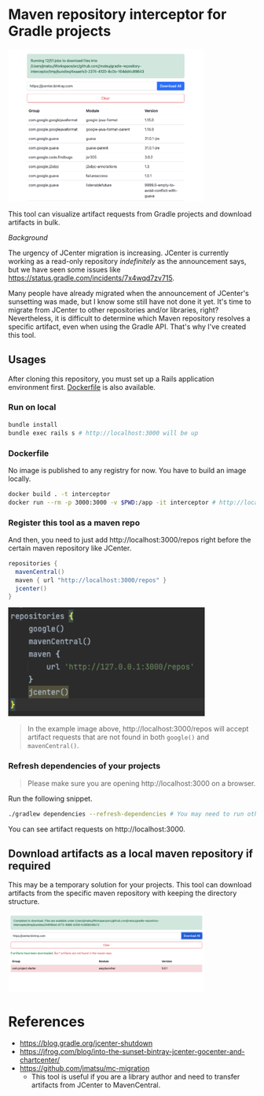 # Maven repository interceptor for Gradle projects

<img src="./docs/download_in_progress.png" loading="lazy" alt="" width="400px">

This tool can visualize artifact requests from Gradle projects and download artifacts in bulk.

*Background*

The urgency of JCenter migration is increasing. JCenter is currently working as a read-only repository *indefinitely* as the announcement says, but we have seen some issues like https://status.gradle.com/incidents/7x4wqd7zv715.

Many people have already migrated when the announcement of JCenter's sunsetting was made, but I know some still have not done it yet. It's time to migrate from JCenter to other repositories and/or libraries, right?
Nevertheless, it is difficult to determine which Maven repository resolves a specific artifact, even when using the Gradle API. That's why I've created this tool.

## Usages

After cloning this repository, you must set up a Rails application environment first. [Dockerfile](#Dockerfile) is also available. 

### Run on local

```bash
bundle install
bundle exec rails s # http://localhost:3000 will be up
```

### Dockerfile

No image is published to any registry for now. You have to build an image locally.

```bash
docker build . -t interceptor
docker run --rm -p 3000:3000 -v $PWD:/app -it interceptor # http://localhost:3000 will be up
```

### Register this tool as a maven repo

And then, you need to just add http://localhost:3000/repos right before the certain maven repository like JCenter.

```gradle
repositories {
  mavenCentral()
  maven { url "http://localhost:3000/repos" }
  jcenter()
}
```

<img src="./docs/setting.png" loading="lazy" alt="" width="400px">

> In the example image above, http://localhost:3000/repos will accept artifact requests that are not found in both `google()` and `mavenCentral()`.

### Refresh dependencies of your projects

> Please make sure you are opening http://localhost:3000 on a browser.

Run the following snippet.

```bash
./gradlew dependencies --refresh-dependencies # You may need to run other tasks to resolve all artifacts. It depends on your projects.
```

You can see artifact requests on http://localhost:3000.

## Download artifacts as a local maven repository if required

This may be a temporary solution for your projects. This tool can download artifacts from the specific maven repository with keeping the directory structure. 

<img src="./docs/intermediate_status.png" loading="lazy" alt="" width="400px">

# References

- https://blog.gradle.org/jcenter-shutdown
- https://jfrog.com/blog/into-the-sunset-bintray-jcenter-gocenter-and-chartcenter/
- https://github.com/jmatsu/mc-migration
  - This tool is useful if you are a library author and need to transfer artifacts from JCenter to MavenCentral.
